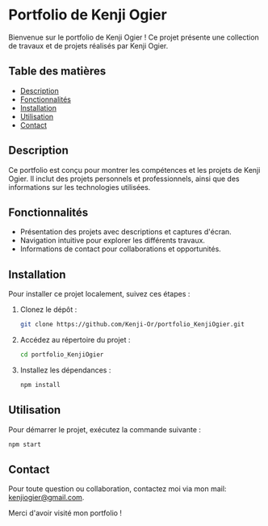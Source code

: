 # Portfolio de Kenji Ogier

Bienvenue sur le portfolio de Kenji Ogier ! Ce projet présente une collection de travaux et de projets réalisés par Kenji Ogier.

## Table des matières

- [Description](#description)
- [Fonctionnalités](#fonctionnalités)
- [Installation](#installation)
- [Utilisation](#utilisation)
- [Contact](#contact)

## Description

Ce portfolio est conçu pour montrer les compétences et les projets de Kenji Ogier. Il inclut des projets personnels et professionnels, ainsi que des informations sur les technologies utilisées.

## Fonctionnalités

- Présentation des projets avec descriptions et captures d'écran.
- Navigation intuitive pour explorer les différents travaux.
- Informations de contact pour collaborations et opportunités.

## Installation

Pour installer ce projet localement, suivez ces étapes :

1. Clonez le dépôt :
   ```bash
   git clone https://github.com/Kenji-Or/portfolio_KenjiOgier.git
   ```
2. Accédez au répertoire du projet :
   ```bash
   cd portfolio_KenjiOgier
   ```
3. Installez les dépendances :
   ```bash
   npm install
   ```
## Utilisation

Pour démarrer le projet, exécutez la commande suivante :
```bash
npm start
```

## Contact

Pour toute question ou collaboration, contactez moi via mon mail: kenjiogier@gmail.com.

Merci d'avoir visité mon portfolio !
